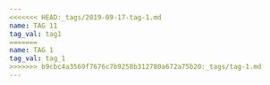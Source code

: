 ```yaml
---
<<<<<<< HEAD:_tags/2019-09-17-tag-1.md
name: TAG 11
tag_val: tag1
=======
name: TAG 1
tag_val: tag_1
>>>>>>> b9cbc4a3569f7676c7b9258b312780a672a75b20:_tags/tag-1.md
---
```


